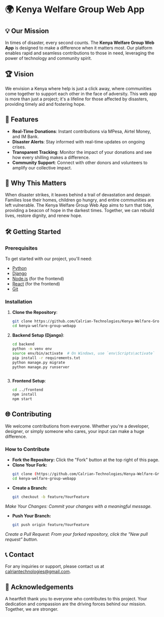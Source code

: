 # 🌍 Kenya Welfare Group Web App


## 💡 Our Mission
In times of disaster, every second counts. The **Kenya Welfare Group Web App** is designed to make a difference when it matters most. Our platform enables rapid and seamless contributions to those in need, leveraging the power of technology and community spirit.

## 🏆 Vision
We envision a Kenya where help is just a click away, where communities come together to support each other in the face of adversity. This web app is more than just a project; it's a lifeline for those affected by disasters, providing timely aid and fostering hope.

## 📜 Features
- **Real-Time Donations**: Instant contributions via MPesa, Airtel Money, and IM Bank.
- **Disaster Alerts**: Stay informed with real-time updates on ongoing crises.
- **Transparent Tracking**: Monitor the impact of your donations and see how every shilling makes a difference.
- **Community Support**: Connect with other donors and volunteers to amplify our collective impact.

## 🌟 Why This Matters
When disaster strikes, it leaves behind a trail of devastation and despair. Families lose their homes, children go hungry, and entire communities are left vulnerable. The Kenya Welfare Group Web App aims to turn that tide, providing a beacon of hope in the darkest times. Together, we can rebuild lives, restore dignity, and renew hope.

## 🛠️ Getting Started
### Prerequisites
To get started with our project, you'll need:
- [Python](https://www.python.org/)
- [Django](https://www.djangoproject.com/)
- [Node.js](https://nodejs.org/) (for the frontend)
- [React](https://reactjs.org/) (for the frontend)
- [Git](https://git-scm.com/)

### Installation
1. **Clone the Repository**:
   ```sh
   git clone https://github.com/Calrian-Technologies/Kenya-Welfare-Group.git
   cd kenya-welfare-group-webapp
2. **Backend Setup (Django)**:
   ```sh   
   cd backend
   python -m venv env
   source env/bin/activate  # On Windows, use `env\Scripts\activate`
   pip install -r requirements.txt
   python manage.py migrate
   python manage.py runserver
 
3. **Frontend Setup**:
    ```sh
    cd ../frontend
    npm install
    npm start

## 🌐 Contributing
We welcome contributions from everyone. Whether you're a developer, designer, or simply someone who cares, your input can make a huge difference.

### How to Contribute
- **Fork the Repository:** Click the "Fork" button at the top right of this page.
- **Clone Your Fork:**
    ```sh
    git clone (https://github.com/Calrian-Technologies/Kenya-Welfare-Group.git)
    cd kenya-welfare-group-webapp

- **Create a Branch:**
    ```sh
    git checkout -b feature/YourFeature
_*Make Your Changes: Commit your changes with a meaningful message.*_
- **Push Your Branch:**
    ```sh
    git push origin feature/YourFeature
_*Create a Pull Request: From your forked repository, click the "New pull request" button.*_

## 📞 Contact
For any inquiries or support, please contact us at calriantechnologies@gmail.com.

## 💖 Acknowledgements
A heartfelt thank you to everyone who contributes to this project. Your dedication and compassion are the driving forces behind our mission. Together, we are stronger.
